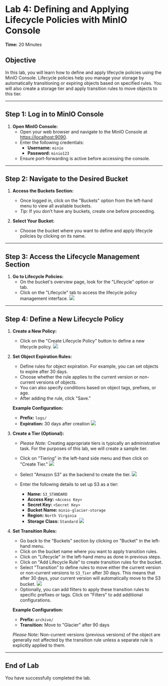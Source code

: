# Lab 4: Defining and Applying Lifecycle Policies with MinIO Console

**Time:** 20 Minutes

## Objective
In this lab, you will learn how to define and apply lifecycle policies using the MinIO Console. Lifecycle policies help you manage your storage by automatically transitioning or expiring objects based on specified rules. You will also create a storage tier and apply transition rules to move objects to this tier.

---

## Step 1: Log in to MinIO Console

1. **Open MinIO Console:**
   - Open your web browser and navigate to the MinIO Console at [https://localhost:9090](https://localhost:9090).
   - Enter the following credentials:
     - **Username:** `minio`
     - **Password:** `minio123`
   - Ensure port-forwarding is active before accessing the console.

---

## Step 2: Navigate to the Desired Bucket

1. **Access the Buckets Section:**
   - Once logged in, click on the "Buckets" option from the left-hand menu to view all available buckets.
   - *Tip:* If you don’t have any buckets, create one before proceeding.

2. **Select Your Bucket:**
   - Choose the bucket where you want to define and apply lifecycle policies by clicking on its name.

---

## Step 3: Access the Lifecycle Management Section

1. **Go to Lifecycle Policies:**
   - On the bucket's overview page, look for the "Lifecycle" option or tab.
   - Click on the "Lifecycle" tab to access the lifecycle policy management interface.
**![](https://lh7-rt.googleusercontent.com/docsz/AD_4nXd-ZJxPYrNRiT95ny-nrwgAWtQhXO-lMB-EQMyNYA_mcMPZQup1MPyL8n92aSIcrAxnbci3e6RHl3aHFv8SDceESOXkBm32TAjXA7TY65W0MR3mEcE6-3OA11jQgE-khu-gugNh9RITug5hawwfRzDQBQDR?key=blwW353dqd07z9jWyDvZYg)**
---

## Step 4: Define a New Lifecycle Policy

1. **Create a New Policy:**
   - Click on the "Create Lifecycle Policy" button to define a new lifecycle policy.
**![](https://lh7-rt.googleusercontent.com/docsz/AD_4nXdh8AHKpiU8toUC9v61D1FxaETYe0Xkoc66MnD1eIfX_PIPxip-5pLxoSwFtv24eIUhTxUEwnuJxF8rl-uAfsz_bQF76V-ae0wnxqb2rqxbh3f0iWof1DBJZ3M8UDqbNv9vF1427va-q1uGlYx2?key=blwW353dqd07z9jWyDvZYg)**
2. **Set Object Expiration Rules:**
   - Define rules for object expiration. For example, you can set objects to expire after 30 days.
   - Choose whether the rule applies to the current version or non-current versions of objects.
   - You can also specify conditions based on object tags, prefixes, or age.
   - After adding the rule, click "Save."

   **Example Configuration:**
   - **Prefix:** `logs/`
   - **Expiration:** 30 days after creation
**![](https://lh7-rt.googleusercontent.com/docsz/AD_4nXfR09P7GqqnB-kNT7cmmJDOe8JeP_AkiTYn9weVCfGP6ouhkecHtGnGpM8q72tVtZZ8D0AIpIs5Lm2szNfq2JPKgjYyq7GfqJdZYJ2YQfJhN2m1lM8glYuXwpm7dXpJXLrcmAJE5iO3XUfhnRYYdWoJE90?key=blwW353dqd07z9jWyDvZYg)**
3. **Create a Tier (Optional):**
   - *Please Note:* Creating appropriate tiers is typically an administrative task. For the purposes of this lab, we will create a sample tier.
   - Click on "Tiering" in the left-hand side menu and then click on "Create Tier."
**![](https://lh7-rt.googleusercontent.com/docsz/AD_4nXfVvQj9lMPNlGsAUX1V6Oogz3CRj1g4B-kRHk2gn96Hq_VdCKxok3JtpbjN6FhJKoJV4fhFS1A9y68h_KuMjCnt8ZVRY36afCwJLq61BOtw3n-BcYLwlzQ8josTvmlCSwjKb_WlfvR30-fvMQ2tVvrH4rar?key=blwW353dqd07z9jWyDvZYg)**
   - Select "Amazon S3" as the backend to create the tier.
**![](https://lh7-rt.googleusercontent.com/docsz/AD_4nXexyX5lD_iXVjNFxrh5egOkP2JQgAY3kKl9ehOMP9cPTMg1HHWyGjp3sjExqrVy6uEOKjn-CLlIB9tEUS3CU2KDB27OD7KmzhY64m82C0jSRYJkGdEYCW2c5YO09dEvnS-8JawC59gni4wSY88aFFCmKVLR?key=blwW353dqd07z9jWyDvZYg)**
   - Enter the following details to set up S3 as a tier:

     - **Name:** `S3_STANDARD`
     - **Access Key:** `<Access Key>`
     - **Secret Key:** `<Secret Key>`
     - **Bucket Name:** `minio-glacier-storage`
     - **Region:** `North Virginia`
     - **Storage Class:** `Standard`
**![](https://lh7-rt.googleusercontent.com/docsz/AD_4nXcwATSRCwrGPffNXeLoex-rqQaE2-HFLVL7tlBz0Koe_4_8Lef-7_dW6m9JGyNrPHZU1O49YnqJww5GKFuK2FfbKxCbrjXYWPUAcfVZBMEKVl2HXjLnMgBC3ZXhDEIkM97J_E_Mbj1LUfKd08LDTmmWyFHa?key=blwW353dqd07z9jWyDvZYg)**
4. **Set Transition Rules:**
   - Go back to the "Buckets" section by clicking on "Bucket" in the left-hand menu.
   - Click on the bucket name where you want to apply transition rules.
   - Click on "Lifecycle" in the left-hand menu as done in previous steps.
   - Click on "Add Lifecycle Rule" to create transition rules for the bucket.
   - Select "Transition" to define rules to move either the current version or non-current versions to `S3_Tier` after 30 days. This means that after 30 days, your current version will automatically move to the S3 bucket.
**![](https://lh7-rt.googleusercontent.com/docsz/AD_4nXftbenu5UGp-yyQU9p1URa2Aan4-b7LQzljrXtBXHDXxP-V7S0Ph1tSDM0QXri27pU_qqevEROY7UK7ZXIoRkOHCTIlnccwAkbjyKM8xgy7BMO4gfDD2KkhW-VkLWGIi9F4ad-SOJ2Sa8q_N8OiRxpnzI1J?key=blwW353dqd07z9jWyDvZYg)**
   - Optionally, you can add filters to apply these transition rules to specific prefixes or tags. Click on "Filters" to add additional configurations.

   **Example Configuration:**
   - **Prefix:** `archive/`
   - **Transition:** Move to "Glacier" after 90 days

   *Please Note:* Non-current versions (previous versions) of the object are generally not affected by the transition rule unless a separate rule is explicitly applied to them.

---

## End of Lab

You have successfully completed the lab.
